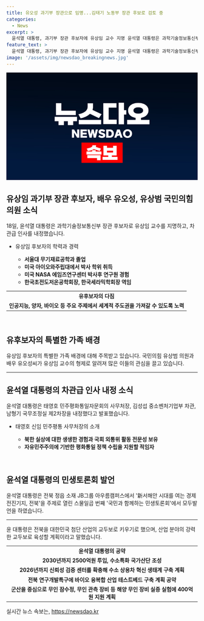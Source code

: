 ```yaml
---
title: 유오성 과기부 장관으로 임명...김태기 노동부 장관 후보로 검토 중
categories:
  - News
excerpt: >
  윤석열 대통령, 과기부 장관 후보자에 유상임 교수 지명 윤석열 대통령은 과학기술정보통신부 장관 후보자로 유상임 교수를 내정하고, 차관급 인사도 발표했다. 유 후보자는 서울대 출신으로, R&D 혁신과 첨단 기술 혁명을 주도할 적임자로 평가받고 있다. 또한, 유 후보자는 유오성 배우와 국민의힘 의원인 유상범 의 형제임으로 주목받았다. 윤 대통령은 민생토론회에서 전북을 첨단산업 교두보로 키우겠다는 다짐을 피력했다.
feature_text: >
  윤석열 대통령, 과기부 장관 후보자에 유상임 교수 지명 윤석열 대통령은 과학기술정보통신부 장관 후보자로 유상임 교수를 내정하고, 차관급 인사도 발표했다. 유 후보자는 서울대 출신으로, R&D 혁신과 첨단 기술 혁명을 주도할 적임자로 평가받고 있다. 또한, 유 후보자는 유오성 배우와 국민의힘 의원인 유상범 의 형제임으로 주목받았다. 윤 대통령은 민생토론회에서 전북을 첨단산업 교두보로 키우겠다는 다짐을 피력했다.
image: '/assets/img/newsdao_breakingnews.jpg'
---
```


<p><img src="/assets/img/newsdao_breakingnews.jpg" alt="firstkoreanews 속보" /></p>

<h2 data-ke-size="size26">유상임 과기부 장관 후보자, 배우 유오성, 유상범 국민의힘 의원 소식</h2>

<p data-ke-size="size16">18일, 윤석열 대통령은 과학기술정보통신부 장관 후보자로 유상임 교수를 지명하고, 차관급 인사를 내정했습니다.</p>

<ul>
<li>유상임 후보자의 학력과 경력</li>
  <ul>
    <li><b>서울대 무기재료공학과 졸업</b></li>
    <li><b>미국 아이오와주립대에서 박사 학위 취득</b></li>
    <li><b>미국 NASA 에임즈연구센터 박사후 연구원 경험</b></li>
    <li><b>한국초전도저온공학회장, 한국세라믹학회장 역임</b></li>
  </ul>
</ul>

<table>
  <tr>
    <td style="text-align: center; height: 17px;"><b>유후보자의 다짐</b></td>
  </tr>
  <tr>
    <td style="text-align: center; height: 17px;"><b>인공지능, 양자, 바이오 등 주요 주제에서 세계적 주도권을 가져갈 수 있도록 노력</b></td>
  </tr>
</table>

<p data-ke-size="size16">&nbsp;</p>

<h2 data-ke-size="size26">유후보자의 특별한 가족 배경</h2>

<p data-ke-size="size16">유상임 후보자의 특별한 가족 배경에 대해 주목받고 있습니다. 국민의힘 유상범 의원과 배우 유오성씨가 유상임 교수의 형제로 알려져 많은 이들의 관심을 끌고 있습니다.</p>

<hr data-ke-size="size16">

<h2 data-ke-size="size26">윤석열 대통령의 차관급 인사 내정 소식</h2>

<p data-ke-size="size16">윤석열 대통령은 태영호 민주평화통일자문회의 사무처장, 김성섭 중소벤처기업부 차관, 남형기 국무조정실 제2차장을 내정했다고 발표했습니다.</p>

<ul>
<li>태영호 신임 민주평통 사무처장의 소개</li>
  <ul>
    <li><b>북한 실상에 대한 생생한 경험과 국회 외통위 활동 전문성 보유</b></li>
    <li><b>자유민주주의에 기반한 평화통일 정책 수립을 지원할 적임자</b></li>
  </ul>
</ul>

<p data-ke-size="size16">&nbsp;</p>

<h2 data-ke-size="size26">윤석열 대통령의 민생토론회 발언</h2>

<p data-ke-size="size16">윤석열 대통령은 전북 정읍 소재 JB그룹 아우름캠퍼스에서 '新서해안 시대를 여는 경제 전진기지, 전북'을 주제로 열린 스물일곱 번째 '국민과 함께하는 민생토론회'에서 모두발언을 하였습니다.</p>

<hr data-ke-size="size16">

<p data-ke-size="size16">윤 대통령은 전북을 대한민국 첨단 산업의 교두보로 키우기로 했으며, 산업 분야의 강력한 교두보로 육성할 계획이라고 말했습니다.</p>

<table>
  <tr>
    <td style="text-align: center; height: 17px;"><b>윤석열 대통령의 공약</b></td>
  </tr>
  <tr>
    <td style="text-align: center; height: 17px;"><b>2030년까지 2500억원 투입, 수소특화 국가산단 조성</b></td>
  </tr>
  <tr>
    <td style="text-align: center; height: 17px;"><b>2026년까지 신뢰성 검증 센터를 확충해 수소 상용차 혁신 생태계 구축 계획</b></td>
  </tr>
  <tr>
    <td style="text-align: center; height: 17px;"><b>전북 연구개발특구에 바이오 융복합 산업 테스트베드 구축 계획 공약</b></td>
  </tr>
  <tr>
    <td style="text-align: center; height: 17px;"><b>군산을 중심으로 무인 잠수정, 무인 관측 장비 등 해양 무인 장비 실증 실험에 400억원 지원 계획</b></td>
  </tr>
</table>
실시간 뉴스 속보는, <a href="https://newsdao.kr" rel="dofollow">https://newsdao.kr</a>


